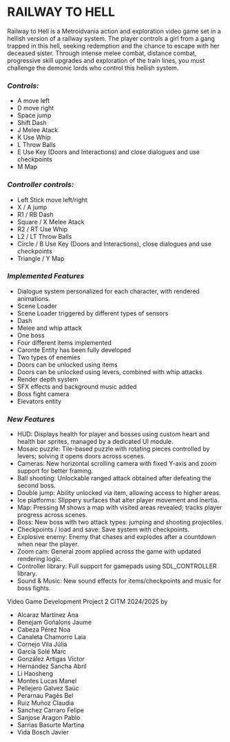 # RAILWAY TO HELL

Railway to Hell is a Metroidvania action and exploration video game set in a hellish version of a railway system. The player controls a girl from a gang trapped in this hell, seeking redemption and the chance to escape with her deceased sister. Through intense melee combat, distance combat, progressive skill upgrades and exploration of the train lines, you must challenge the demonic lords who control this hellish system.

### *Controls:*
- A move left
- D move right
- Space jump
- Shift Dash
- J Melee Atack
- K Use Whip
- L Throw Balls
- E Use Key (Doors and Interactions) and close dialogues and use checkpoints
- M Map

### *Controller controls:*
- Left Stick move left/right
- X / A jump
- R1 / RB Dash
- Square / X Melee Atack
- R2 / RT Use Whip
- L2 / LT Throw Balls
- Circle / B Use Key (Doors and Interactions), close dialogues and use checkpoints
- Triangle / Y Map

### *Implemented Features*
- Dialogue system personalized for each character, with rendered animations.
- Scene Loader
- Scene Loader triggered by different types of sensors
- Dash
- Melee and whip attack
- One boss
- Four different items implemented 
- Caronte Entity has been fully developed
- Two types of enemies
- Doors can be unlocked using items
- Doors can be unlocked using levers, combined with whip attacks
- Render depth system
- SFX effects and background music added
- Boss fight camera
- Elevators entity 

### *New Features*
- HUD: Displays health for player and bosses using custom heart and health bar sprites, managed by a dedicated UI module.
- Mosaic puzzle: Tile-based puzzle with rotating pieces controlled by levers; solving it opens doors across scenes.
- Cameras: New horizontal scrolling camera with fixed Y-axis and zoom support for better framing.
- Ball shooting: Unlockable ranged attack obtained after defeating the second boss.
- Double jump: Ability unlocked via item, allowing access to higher areas.
- Ice platforms: Slippery surfaces that alter player movement and inertia.
- Map:  Pressing M shows a map with visited areas revealed; tracks player progress across scenes.
- Boss: New boss with two attack types: jumping and shooting projectiles.
- Checkpoints / load and save: Save system with checkpoints.
- Explosive enemy: Enemy that chases and explodes after a countdown when near the player.
- Zoom cam: General zoom applied across the game with updated rendering logic.
- Controller library:  Full support for gamepads using SDL_CONTROLLER library.
- Sound & Music: New sound effects for items/checkpoints and music for boss fights.

Video Game Development Project 2 CITM 2024/2025 by
- Alcaraz Martínez Ana
- Benejam Goñalons Jaume
- Cabeza Pérez Noa
- Canaleta Chamorro Laia
- Cornejo Vila Júlia
- García Solé Marc
- González Artigas Víctor
- Hernández Sancha Abril
- Li Haosheng
- Montes Lucas Manel
- Pellejero Galvez Saüc
- Perarnau Pagès Bel
- Ruiz Muñoz Claudia
- Sanchez Carraro Felipe
- Sanjose Aragon Pablo
- Sarrias Basurte Martina
- Vida Bosch Javier